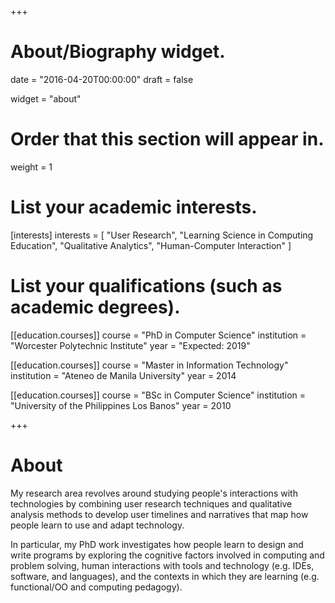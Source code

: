 +++
# About/Biography widget.

date = "2016-04-20T00:00:00"
draft = false

widget = "about"

# Order that this section will appear in.
weight = 1

# List your academic interests.
[interests]
  interests = [
    "User Research",
    "Learning Science in Computing Education",
    "Qualitative Analytics",
    "Human-Computer Interaction"
  ]

# List your qualifications (such as academic degrees).
[[education.courses]]
  course = "PhD in Computer Science"
  institution = "Worcester Polytechnic Institute"
  year = "Expected: 2019"

[[education.courses]]
  course = "Master in Information Technology"
  institution = "Ateneo de Manila University"
  year = 2014

[[education.courses]]
  course = "BSc in Computer Science"
  institution = "University of the Philippines Los Banos"
  year = 2010

+++

# About

My research area revolves around studying people's interactions with technologies by combining user research techniques and qualitative analysis methods to develop user timelines and narratives that map how people learn to use and adapt technology.

In particular, my PhD work investigates how people learn to design and write programs by exploring the cognitive factors involved in computing and problem solving, human interactions with tools and technology (e.g. IDEs, software, and languages), and the contexts in which they are learning (e.g. functional/OO and computing pedagogy).
